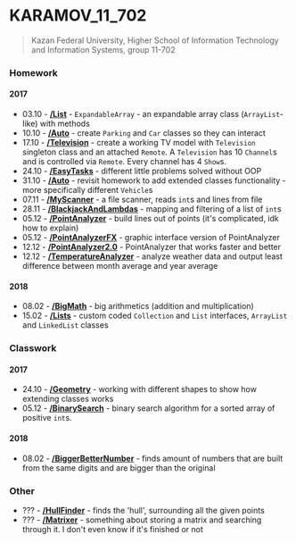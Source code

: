 # KARAMOV_11_702

> Kazan Federal University, Higher School of Information Technology and Information Systems, group 11-702

### Homework
#### 2017
* 03.10 - [__/List__](List/src/ru/karamoff) - `ExpandableArray` - an expandable array class (`ArrayList`-like) with methods
* 10.10 - [__/Auto__](Auto/src/ru/karamoff) - create `Parking` and `Car` classes so they can interact
* 17.10 - [__/Television__](Television/src/ru/karamoff) - create a working TV model with `Television` singleton class and an attached `Remote`. A `Television` has 10 `Channel`s and is controlled via `Remote`. Every channel has 4 `Show`s.
* 24.10 - [__/EasyTasks__](EasyTasks/src/ru/karamoff) - different little problems solved without OOP
* 31.10 - [__/Auto__](Auto/src/ru/karamoff) - revisit homework to add extended classes functionality - more specifically different `Vehicle`s
* 07.11 - [__/MyScanner__](MyScanner/src/ru/karamoff) - a file scanner, reads `int`s and lines from file
* 28.11 - [__/BlackjackAndLambdas__](BlackjackAndLambdas/src/ru/karamoff) - mapping and filtering of a list of `int`s
* 05.12 - [__/PointAnalyzer__](PointAnalyzer/src/ru/karamoff) - build lines out of points (it's complicated, idk how to explain)
* 05.12 - [__/PointAnalyzerFX__](PointAnalyzerFX/src/ru/karamoff) - graphic interface version of PointAnalyzer
* 12.12 - [__/PointAnalyzer2.0__](PointAnalyzer2.0/src/ru/karamoff) - PointAnalyzer that works faster and better
* 12.12 - [__/TemperatureAnalyzer__](TemperatureAnalyzer/src/ru/karamoff) - analyze weather data and output least difference between month average and year average

#### 2018
* 08.02 - [__/BigMath__](BigMath/src/ru/karamoff) - big arithmetics (addition and multiplication)
* 15.02 - [__/Lists__](Lists/src/ru/karamoff) - custom coded `Collection` and `List` interfaces, `ArrayList` and `LinkedList` classes

### Classwork
#### 2017
* 24.10 - [__/Geometry__](Geometry/src/ru/karamoff) - working with different shapes to show how extending classes works
* 05.12 - [__/BinarySearch__](BinarySearch/src/ru/karamoff) - binary search algorithm for a sorted array of positive `int`s.

#### 2018
* 08.02 - [__/BiggerBetterNumber__](BiggerBetterNumber/src/ru/karamoff) - finds amount of numbers that are built from the same digits and are bigger than the original

### Other
* ??? - [__/HullFinder__](HullFinder/src/ru/karamoff) - finds the 'hull', surrounding all the given points
* ??? - [__/Matrixer__](Matrixer/src/ru/karamoff) - something about storing a matrix and searching through it. I don't even know if it's finished or not
